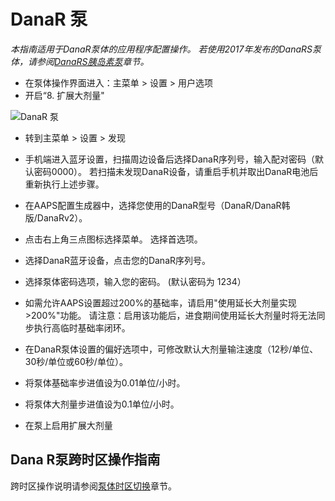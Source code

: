 # DanaR 泵

*本指南适用于DanaR泵体的应用程序配置操作。 若使用2017年发布的DanaRS泵体，请参阅[DanaRS胰岛素泵](./DanaRS-Insulin-Pump.md)章节。*

* 在泵体操作界面进入：主菜单 > 设置 > 用户选项
* 开启“8. 扩展大剂量"

![DanaR 泵](../images/danar1.png)

* 转到主菜单 > 设置 > 发现
* 手机端进入蓝牙设置，扫描周边设备后选择DanaR序列号，输入配对密码（默认密码0000）。 若扫描未发现DanaR设备，请重启手机并取出DanaR电池后重新执行上述步骤。

* 在AAPS配置生成器中，选择您使用的DanaR型号（DanaR/DanaR韩版/DanaRv2）。

* 点击右上角三点图标选择菜单。 选择首选项。
* 选择DanaR蓝牙设备，点击您的DanaR序列号。
* 选择泵体密码选项，输入您的密码。 (默认密码为 1234）
* 如需允许AAPS设置超过200%的基础率，请启用"使用延长大剂量实现>200%"功能。 请注意：启用该功能后，进食期间使用延长大剂量时将无法同步执行高临时基础率闭环。
* 在DanaR泵体设置的偏好选项中，可修改默认大剂量输注速度（12秒/单位、30秒/单位或60秒/单位）。
* 将泵体基础率步进值设为0.01单位/小时。
* 将泵体大剂量步进值设为0.1单位/小时。
* 在泵上启用扩展大剂量

## Dana R泵跨时区操作指南

跨时区操作说明请参阅[泵体时区切换](#timezone-traveling-danarv2-danars)章节。